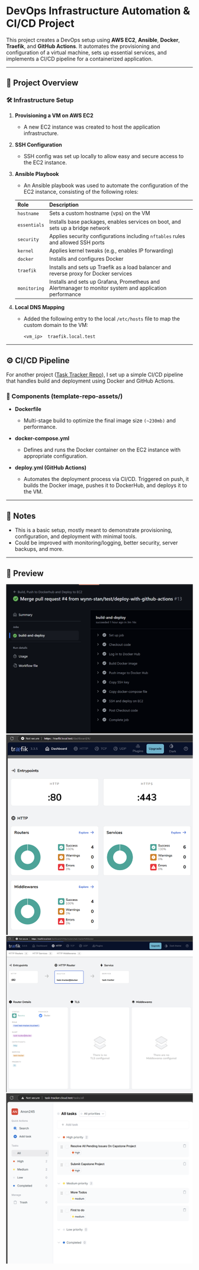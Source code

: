 # DevOps Infrastructure Automation & CI/CD Project

This project creates a DevOps setup using **AWS EC2**, **Ansible**, **Docker**, **Traefik**, and **GitHub Actions**. It automates the provisioning and configuration of a virtual machine, sets up essential services, and implements a CI/CD pipeline for a containerized application.

---

## 🚀 Project Overview

### 🛠️ Infrastructure Setup

1. **Provisioning a VM on AWS EC2**

   - A new EC2 instance was created to host the application infrastructure.

2. **SSH Configuration**

   - SSH config was set up locally to allow easy and secure access to the EC2 instance.

3. **Ansible Playbook**

   - An Ansible playbook was used to automate the configuration of the EC2 instance, consisting of the following roles:

   | Role         | Description                                                                                             |
   | ------------ | ------------------------------------------------------------------------------------------------------- |
   | `hostname`   | Sets a custom hostname (vps) on the VM                                                                  |
   | `essentials` | Installs base packages, enables services on boot, and sets up a bridge network                          |
   | `security`   | Applies security configurations including `nftables` rules and allowed SSH ports                        |
   | `kernel`     | Applies kernel tweaks (e.g., enables IP forwarding)                                                     |
   | `docker`     | Installs and configures Docker                                                                          |
   | `traefik`    | Installs and sets up Traefik as a load balancer and reverse proxy for Docker services                   |
   | `monitoring` | Installs and sets up Grafana, Prometheus and Alertmanager to monitor system and application performance |

4. **Local DNS Mapping**
   - Added the following entry to the local `/etc/hosts` file to map the custom domain to the VM:
     ```
     <vm_ip>  traefik.local.test
     ```

---

## ⚙️ CI/CD Pipeline

For another project ([Task Tracker Repo](https://github.com/wynn-stan/task-tracker)), I set up a simple CI/CD pipeline that handles build and deployment using Docker and GitHub Actions.

### 🧱 Components (template-repo-assets/)

- **Dockerfile**

  - Multi-stage build to optimize the final image size `(~230mb)` and performance.

- **docker-compose.yml**

  - Defines and runs the Docker container on the EC2 instance with appropriate configuration.

- **deploy.yml (GitHub Actions)**
  - Automates the deployment process via CI/CD. Triggered on push, it builds the Docker image, pushes it to DockerHub, and deploys it to the VM.

---

## 📌 Notes

- This is a basic setup, mostly meant to demonstrate provisioning, configuration, and deployment with minimal tools.
- Could be improved with monitoring/logging, better security, server backups, and more.

---

## 📸 Preview

![Github Actions](./media/github-actions.png 'Github Actions')
![Traefik Overview](./media/traefik-overview.png 'Traefik Overview')
![Traefik Details](./media/traefik-details.png 'Traefik Details')
![Task Tracker](./media/task-tracker.png 'Task Tracker')
